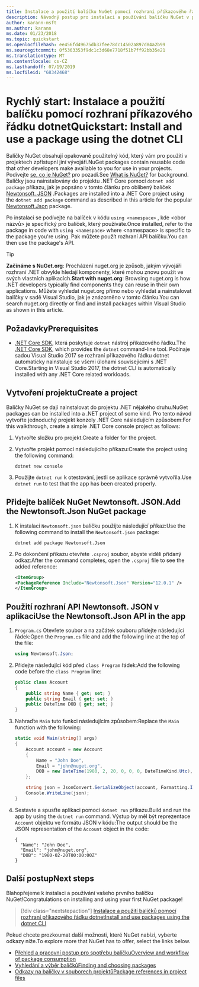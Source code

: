 ```yaml
---
title: Instalace a použití balíčku NuGet pomocí rozhraní příkazového řádku dotnet
description: Návodný postup pro instalaci a používání balíčku NuGet v projektu .NET Core.
author: karann-msft
ms.author: karann
ms.date: 01/23/2018
ms.topic: quickstart
ms.openlocfilehash: ee456fd49675db37fee78dc14502a897d84a2b99
ms.sourcegitcommit: 0f5363353f9dc1c3d68e7718f51b7ff92bb35e21
ms.translationtype: MT
ms.contentlocale: cs-CZ
ms.lasthandoff: 07/19/2019
ms.locfileid: "68342468"
---
```

# <a name="quickstart-install-and-use-a-package-using-the-dotnet-cli"></a><span data-ttu-id="7899f-103">Rychlý start: Instalace a použití balíčku pomocí rozhraní příkazového řádku dotnet</span><span class="sxs-lookup"><span data-stu-id="7899f-103">Quickstart: Install and use a package using the dotnet CLI</span></span>

<span data-ttu-id="7899f-104">Balíčky NuGet obsahují opakovaně použitelný kód, který vám pro použití v projektech zpřístupní jiní vývojáři.</span><span class="sxs-lookup"><span data-stu-id="7899f-104">NuGet packages contain reusable code that other developers make available to you for use in your projects.</span></span> <span data-ttu-id="7899f-105">Podívejte [se, co je NuGet?](../What-is-NuGet.md) pro pozadí.</span><span class="sxs-lookup"><span data-stu-id="7899f-105">See [What is NuGet?](../What-is-NuGet.md) for background.</span></span> <span data-ttu-id="7899f-106">Balíčky jsou nainstalovány do projektu .NET Core pomocí `dotnet add package` příkazu, jak je popsáno v tomto článku pro oblíbený balíček [Newtonsoft. JSON](https://www.nuget.org/packages/Newtonsoft.Json/) .</span><span class="sxs-lookup"><span data-stu-id="7899f-106">Packages are installed into a .NET Core project using the `dotnet add package` command as described in this article for the popular [Newtonsoft.Json](https://www.nuget.org/packages/Newtonsoft.Json/) package.</span></span>

<span data-ttu-id="7899f-107">Po instalaci se podívejte na balíček v kódu `using <namespace>` , kde \<obor názvů\> je specifický pro balíček, který používáte.</span><span class="sxs-lookup"><span data-stu-id="7899f-107">Once installed, refer to the package in code with `using <namespace>` where \<namespace\> is specific to the package you're using.</span></span> <span data-ttu-id="7899f-108">Pak můžete použít rozhraní API balíčku.</span><span class="sxs-lookup"><span data-stu-id="7899f-108">You can then use the package's API.</span></span>

> [!Tip]
> <span data-ttu-id="7899f-109">**Začínáme s NuGet.org**: Procházení nuget.org je způsob, jakým vývojáři rozhraní .NET obvykle hledají komponenty, které mohou znovu použít ve svých vlastních aplikacích.</span><span class="sxs-lookup"><span data-stu-id="7899f-109">**Start with nuget.org**: Browsing nuget.org is how .NET developers typically find components they can reuse in their own applications.</span></span> <span data-ttu-id="7899f-110">Můžete vyhledat nuget.org přímo nebo vyhledat a nainstalovat balíčky v sadě Visual Studio, jak je znázorněno v tomto článku.</span><span class="sxs-lookup"><span data-stu-id="7899f-110">You can search nuget.org directly or find and install packages within Visual Studio as shown in this article.</span></span>

## <a name="prerequisites"></a><span data-ttu-id="7899f-111">Požadavky</span><span class="sxs-lookup"><span data-stu-id="7899f-111">Prerequisites</span></span>

- <span data-ttu-id="7899f-112">[.NET Core SDK](https://www.microsoft.com/net/download/), která poskytuje `dotnet` nástroj příkazového řádku.</span><span class="sxs-lookup"><span data-stu-id="7899f-112">The [.NET Core SDK](https://www.microsoft.com/net/download/), which provides the `dotnet` command-line tool.</span></span> <span data-ttu-id="7899f-113">Počínaje sadou Visual Studio 2017 se rozhraní příkazového řádku dotnet automaticky nainstaluje se všemi úlohami souvisejícími s .NET Core.</span><span class="sxs-lookup"><span data-stu-id="7899f-113">Starting in Visual Studio 2017, the dotnet CLI is automatically installed with any .NET Core related workloads.</span></span>

## <a name="create-a-project"></a><span data-ttu-id="7899f-114">Vytvoření projektu</span><span class="sxs-lookup"><span data-stu-id="7899f-114">Create a project</span></span>

<span data-ttu-id="7899f-115">Balíčky NuGet se dají nainstalovat do projektu .NET nějakého druhu.</span><span class="sxs-lookup"><span data-stu-id="7899f-115">NuGet packages can be installed into a .NET project of some kind.</span></span> <span data-ttu-id="7899f-116">Pro tento návod vytvořte jednoduchý projekt konzoly .NET Core následujícím způsobem:</span><span class="sxs-lookup"><span data-stu-id="7899f-116">For this walkthrough, create a simple .NET Core console project as follows:</span></span>

1. <span data-ttu-id="7899f-117">Vytvořte složku pro projekt.</span><span class="sxs-lookup"><span data-stu-id="7899f-117">Create a folder for the project.</span></span>

1. <span data-ttu-id="7899f-118">Vytvořte projekt pomocí následujícího příkazu:</span><span class="sxs-lookup"><span data-stu-id="7899f-118">Create the project using the following command:</span></span>

    ```cli
    dotnet new console
    ```

1. <span data-ttu-id="7899f-119">Použijte `dotnet run` k otestování, jestli se aplikace správně vytvořila.</span><span class="sxs-lookup"><span data-stu-id="7899f-119">Use `dotnet run` to test that the app has been created properly.</span></span>

## <a name="add-the-newtonsoftjson-nuget-package"></a><span data-ttu-id="7899f-120">Přidejte balíček NuGet Newtonsoft. JSON.</span><span class="sxs-lookup"><span data-stu-id="7899f-120">Add the Newtonsoft.Json NuGet package</span></span>

1. <span data-ttu-id="7899f-121">K instalaci `Newtonsoft.json` balíčku použijte následující příkaz:</span><span class="sxs-lookup"><span data-stu-id="7899f-121">Use the following command to install the `Newtonsoft.json` package:</span></span>

    ```cli
    dotnet add package Newtonsoft.Json
    ```

2. <span data-ttu-id="7899f-122">Po dokončení příkazu otevřete `.csproj` soubor, abyste viděli přidaný odkaz:</span><span class="sxs-lookup"><span data-stu-id="7899f-122">After the command completes, open the `.csproj` file to see the added reference:</span></span>

    ```xml
   <ItemGroup>
    <PackageReference Include="Newtonsoft.Json" Version="12.0.1" />
   </ItemGroup>
    ```

## <a name="use-the-newtonsoftjson-api-in-the-app"></a><span data-ttu-id="7899f-123">Použití rozhraní API Newtonsoft. JSON v aplikaci</span><span class="sxs-lookup"><span data-stu-id="7899f-123">Use the Newtonsoft.Json API in the app</span></span>

1. <span data-ttu-id="7899f-124">`Program.cs` Otevřete soubor a na začátek souboru přidejte následující řádek:</span><span class="sxs-lookup"><span data-stu-id="7899f-124">Open the `Program.cs` file and add the following line at the top of the file:</span></span>

    ```cs
    using Newtonsoft.Json;
    ```

1. <span data-ttu-id="7899f-125">Přidejte následující kód před `class Program` řádek:</span><span class="sxs-lookup"><span data-stu-id="7899f-125">Add the following code before the `class Program` line:</span></span>

    ```cs
    public class Account
    {
        public string Name { get; set; }
        public string Email { get; set; }
        public DateTime DOB { get; set; }
    }
    ```

1. <span data-ttu-id="7899f-126">Nahraďte `Main` tuto funkci následujícím způsobem:</span><span class="sxs-lookup"><span data-stu-id="7899f-126">Replace the `Main` function with the following:</span></span>

    ```cs
    static void Main(string[] args)
    {
        Account account = new Account
        {
            Name = "John Doe",
            Email = "john@nuget.org",
            DOB = new DateTime(1980, 2, 20, 0, 0, 0, DateTimeKind.Utc),
        };

        string json = JsonConvert.SerializeObject(account, Formatting.Indented);
        Console.WriteLine(json);
    }
    ```

1. <span data-ttu-id="7899f-127">Sestavte a spusťte aplikaci pomocí `dotnet run` příkazu.</span><span class="sxs-lookup"><span data-stu-id="7899f-127">Build and run the app by using the `dotnet run` command.</span></span> <span data-ttu-id="7899f-128">Výstup by měl být reprezentace `Account` objektu ve formátu JSON v kódu:</span><span class="sxs-lookup"><span data-stu-id="7899f-128">The output should be the JSON representation of the `Account` object in the code:</span></span>

    ```output
    {
      "Name": "John Doe",
      "Email": "john@nuget.org",
      "DOB": "1980-02-20T00:00:00Z"
    }
    ```

## <a name="next-steps"></a><span data-ttu-id="7899f-129">Další postup</span><span class="sxs-lookup"><span data-stu-id="7899f-129">Next steps</span></span>

<span data-ttu-id="7899f-130">Blahopřejeme k instalaci a používání vašeho prvního balíčku NuGet!</span><span class="sxs-lookup"><span data-stu-id="7899f-130">Congratulations on installing and using your first NuGet package!</span></span>

> [!div class="nextstepaction"]
> [<span data-ttu-id="7899f-131">Instalace a použití balíčků pomocí rozhraní příkazového řádku dotnet</span><span class="sxs-lookup"><span data-stu-id="7899f-131">Install and use packages using the dotnet CLI</span></span>](../consume-packages/install-use-packages-dotnet-cli.md)

<span data-ttu-id="7899f-132">Pokud chcete prozkoumat další možnosti, které NuGet nabízí, vyberte odkazy níže.</span><span class="sxs-lookup"><span data-stu-id="7899f-132">To explore more that NuGet has to offer, select the links below.</span></span>

- [<span data-ttu-id="7899f-133">Přehled a pracovní postup pro spotřebu balíčku</span><span class="sxs-lookup"><span data-stu-id="7899f-133">Overview and workflow of package consumption</span></span>](../consume-packages/overview-and-workflow.md)
- [<span data-ttu-id="7899f-134">Vyhledání a výběr balíčků</span><span class="sxs-lookup"><span data-stu-id="7899f-134">Finding and choosing packages</span></span>](../consume-packages/finding-and-choosing-packages.md)
- [<span data-ttu-id="7899f-135">Odkazy na balíčky v souborech projektů</span><span class="sxs-lookup"><span data-stu-id="7899f-135">Package references in project files</span></span>](../consume-packages/package-references-in-project-files.md)
